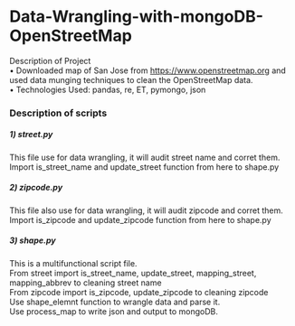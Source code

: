 # Data-Wrangling-with-mongoDB-OpenStreetMap
Description of Project  
• Downloaded map of San Jose from https://www.openstreetmap.org and used data munging techniques to clean the OpenStreetMap data.  
• Technologies Used: pandas, re, ET, pymongo, json  

### Description of scripts
##### 1) street.py  
This file use for data wrangling, it will audit street name and corret them.  
Import is_street_name and update_street function from here to shape.py  
##### 2) zipcode.py  
This file also use for data wrangling, it will audit zipcode and corret them.  
Import is_zipcode and update_zipcode function from here to shape.py  
##### 3) shape.py  
This is a multifunctional script file.  
From street import is_street_name, update_street, mapping_street, mapping_abbrev to cleaning street name  
From zipcode import is_zipcode, update_zipcode to cleaning zipcode  
Use shape_elemnt function to wrangle data and parse it.  
Use process_map to write json and output to mongoDB.
